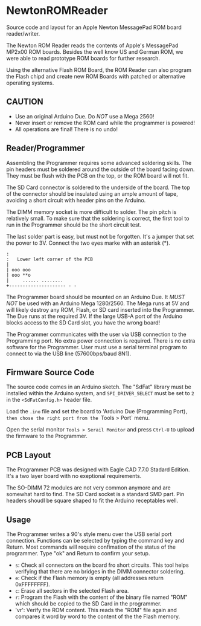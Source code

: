 # NewtonROMReader

Source code and layout for an Apple Newton MessagePad ROM board reader/writer.

The Newton ROM Reader reads the contents of Apple's MessagePad MP2x00 ROM
boards. Besides the well know US and German ROM, we were able to read 
prototype ROM boards for further research.

Using the alternative Flash ROM Board, the ROM Reader can also program the
Flash chipd and create new ROM Boards with patched or alternative 
operating systems. 

## CAUTION

 - Use an original Arduino Due. Do *NOT* use a Mega 2560!
 - Never insert or remove the ROM card while the programmer is powered!
 - All operations are final! There is no undo!

## Reader/Programmer

Assembling the Programmer requires some advanced soldering skills. The pin 
headers must be soldered around the outside of the board facing down. They 
must be flush with the PCB on the top, or the ROM board will not fit.

The SD Card connector is soldered to the underside of the board. The top
of the connector should be insulated using an ample amount of tape, avoiding
a short circuit with header pins on the Arduino.

The DIMM memory socket is more difficult to solder. The pin pitch is relatively
small. To make sure that the soldering is correct, the first tool to run
in the Programmer should be the short circuit test.

The last solder part is easy, but must not be forgotten. It's a jumper that 
set the power to 3V. Connect the two eyes marke with an asterisk (*).

```
:
:   Lower left corner of the PCB
|
| ooo ooo
| ooo **o
|     ...... ........
+--------------------- - -
``` 

The Programmer board should be mounted on an Arduino Due. It *MUST NOT* be 
used with an Arduino Mega 1280/2560. The Mega runs at 5V and will likely
destroy any ROM, Flash, or SD card inserted into the Programmer. The Due runs
at the required 3V. If the large USB-A port of the Arduino blocks access to the
SD Card slot, you have the wrong board!

The Programmer communicates with the user via USB connection to the Programming
port. No extra power connection is required. There is no extra software for
the Programmer. User must use a serial terminal program to connect to via the 
USB line (57600bps/baud 8N1).

## Firmware Source Code

The source code comes in an Arduino sketch. The "SdFat" library must be 
installed within the Arduino system, and `SPI_DRIVER_SELECT` must be set to `2`
in the `<SdFatConfig.h>` header file.

Load the `.ino` file and set the board to 'Arduino Due (Programming Port)`, 
then chose the right port from the `Tools > Port` menu.

Open the serial monitor `Tools > Serail Monitor` and press `Ctrl-U` to upload
the firmware to the Programmer.  

## PCB Layout

The Programmer PCB was designed with Eagle CAD 7.7.0 Stadard Edition. It's a
two layer board with no exeptional requirements.

The SO-DIMM 72 modules are not very common anymore and are somewhat hard to 
find. The SD Card socket is a standard SMD part. Pin headers shoudl be 
square shaped to fit the Arduino receptables well.

## Usage

The Programmer writes a 90's style menu over the USB serial port connection.
Functions can be selected by typing the command key and Return. Most commands
will require confimation of the status of the programmer. Type "ok" and 
Return to confirm your setup.

 - `s`: Check all connectors on the board fro short circuits. This tool helps
        verifying that there are no bridges in the DIMM connector soldering.
 - `e`: Check if the Flash memory is empty (all addresses return 0xFFFFFFFF).
 - `c`: Erase all sectors in the selected Flash area.
 - `r`: Program the Flash with the content of the binary file named "ROM" which
        should be copied to the SD Card in the programmer.
 - 'vr': Verify the ROM content. This reads the "ROM" file again and compares
        it word by word to the content of the the Flash memory.
  
